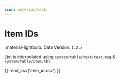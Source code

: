 ```yaml
---
icon: material/sack
---
```


# Item IDs

:material-lightbulb: Data Version: `1.2.x`

List is interpolated using `system/table/text/text.msg` & `system/table/item.tbl`

{{ read_csv('item_id.csv') }}